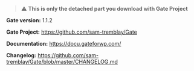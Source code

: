 > :warning: **This is only the detached part you download with Gate Project**

**Gate version:** 1.1.2

**Gate Project:** https://github.com/sam-tremblay/Gate

**Documentation:** https://docu.gateforwp.com/

**Changelog:** https://github.com/sam-tremblay/Gate/blob/master/CHANGELOG.md
